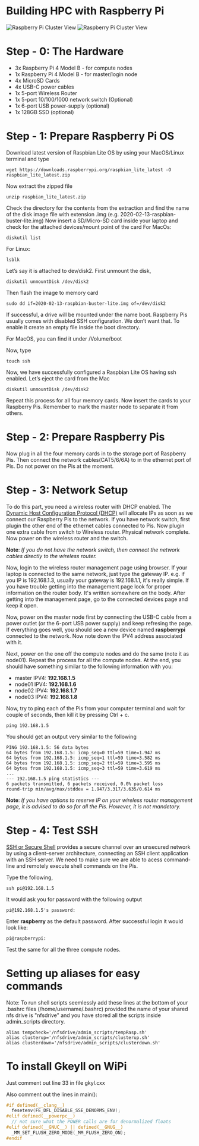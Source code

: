 Building HPC with Raspberry Pi
===========================
![Raspberry Pi Cluster View](/images/pi_cluster_view2.jpg)
![Raspberry Pi Cluster View](/images/pi_cluster_view1.jpg)

# Step - 0: The Hardware
 - 3x Raspberry Pi 4 Model B - for compute nodes
 - 1x Raspberry Pi 4 Model B - for master/login node
 - 4x MicroSD Cards
 - 4x USB-C power cables
 - 1x 5-port Wireless Router
 - 1x 5-port 10/100/1000 network switch (Optional)
 - 1x 6-port USB power-supply (optional)
 - 1x 128GB SSD (optional)

# Step - 1: Prepare Raspberry Pi OS
Download latest version of Raspbian Lite OS by using your MacOS/Linux terminal and type

```console
wget https://downloads.raspberrypi.org/raspbian_lite_latest -O raspbian_lite_latest.zip
```
Now extract the zipped file
```console
unzip raspbian_lite_latest.zip
```
Check the directory for the contents from the extraction and find the name of the disk image file with extension .img (e.g. 2020-02-13-raspbian-buster-lite.img)
Now insert a SD/Micro-SD card inside your laptop and check for the attached devices/mount point of the card For MacOs:
```console
diskutil list
```
For Linux:
```console
lsblk
```
Let’s say it is attached to dev/disk2. First unmount the disk,
```console
diskutil unmountDisk /dev/disk2
```
Then flash the image to memory card
```console
sudo dd if=2020-02-13-raspbian-buster-lite.img of=/dev/disk2
```
If successful, a drive will be mounted under the name boot. Raspberry Pis usually comes with disabled SSH configuration. We don’t want that. To enable it create an empty file inside the boot directory. 

For MacOS, you can find it under /Volume/boot

Now, type
```console
touch ssh 
```
Now, we have successfully configured a Raspbian Lite OS having ssh enabled. Let’s eject the card from the Mac
```console
diskutil unmountDisk /dev/disk2
```

Repeat this process for all four memory cards. Now insert the cards to your Raspberry Pis. Remember to mark the master node to separate it from others.

# Step - 2: Prepare Raspberry Pis

Now plug in all the four memory cards in to the storage port of Raspberry Pis. Then connect the network cables(CAT5/6/6A) to in the ethernet port of Pis. Do not power on the Pis at the moment.

# Step - 3: Network Setup

To do this part, you need a wireless router with DHCP enabled. The [Dynamic Host Configuration Protocol (DHCP)](https://en.wikipedia.org/wiki/Dynamic_Host_Configuration_Protocol) will allocate IPs as soon as we connect our Raspberry Pis to the network. If you have network switch, first plugin the other end of the ethernet cables connected to Pis. Now plugin one extra cable from switch to Wireless router. Physical network complete. Now power on the wireless router and the switch. 

**Note**: *If you do not have the network switch, then connect the network cables directly to the wireless router.*

Now, login to the wireless router management page using browser. If your laptop is connected to the same network, just type the gateway IP. e.g. if you IP is 192.168.1.3, usually your gateway is 192.168.1.1, it's really simple. If you have trouble getting into the management page look for proper information on the router body. It's written somewhere on the body. After getting into the management page, go to the connected devices page and keep it open.

Now, power on the master node first by connecting the USB-C cable from a power outlet (or the 6-port USB power supply) and keep refresing the page. If everything goes well, you should see a new device named **raspberrypi** connected to the network. Now note down the IPV4 address associated with it.

Next, power on the one off the compute nodes and do the same (note it as node01). Repeat the process for all the compute nodes. At the end, you should have something similar to the following information with you:

* master IPV4: **192.168.1.5**
* node01 IPV4: **192.168.1.6**
* node02 IPV4: **192.168.1.7**
* node03 IPV4: **192.168.1.8**

Now, try to ping each of the Pis from your computer terminal and wait for couple of seconds, then kill it by pressing  Ctrl + c.
```console
ping 192.168.1.5
```
You should get an output very similar to the following
```console
PING 192.168.1.5: 56 data bytes
64 bytes from 192.168.1.5: icmp_seq=0 ttl=59 time=1.947 ms
64 bytes from 192.168.1.5: icmp_seq=1 ttl=59 time=3.582 ms
64 bytes from 192.168.1.5: icmp_seq=2 ttl=59 time=3.595 ms
64 bytes from 192.168.1.5: icmp_seq=3 ttl=59 time=3.619 ms
...
--- 192.168.1.5 ping statistics ---
6 packets transmitted, 6 packets received, 0.0% packet loss
round-trip min/avg/max/stddev = 1.947/3.317/3.635/0.614 ms
```

**Note**: *If you have options to reserve IP on your wireless router management page, it is advised to do so for all the Pis. However, it is not mandetory.*

# Step - 4: Test SSH

[SSH or Secure Shell](https://en.wikipedia.org/wiki/SSH_(Secure_Shell)) provides a secure channel over an unsecured network by using a client–server architecture, connecting an SSH client application with an SSH server. We need to make sure we are able to acess  command-line and remotely execute shell commands on the Pis.

Type the following,
```console
ssh pi@192.168.1.5
```
It would ask you for password with the following output
```console
pi@192.168.1.5's password:
```
Enter **raspberry** as the default password. After successful login it would look like:
```console
pi@raspberrypi:
```
Test the same for all the three compute nodes.


# Setting up aliases for easy commands
Note: To run shell scripts seemlessly add these lines at the bottom of your .bashrc files (/home/username/.bashrc) provided the name of your shared nfs drive is "nfsdrive" and you have stored all the scripts inside admin_scripts directory.

```console
alias tempcheck='/nfsdrive/admin_scripts/tempRasp.sh'
alias clusterup='/nfsdrive/admin_scripts/clusterup.sh'
alias clusterdown='/nfsdrive/admin_scripts/clusterdown.sh'
```
# To install Gkeyll on WiPi

Just comment out line 33 in file gkyl.cxx

Also comment out the lines in main():
```c
#if defined(__clang__)
  fesetenv(FE_DFL_DISABLE_SSE_DENORMS_ENV);
#elif defined(__powerpc__)
  // not sure what the POWER calls are for denormalized floats
#elif defined(__GNUC__) || defined(__GNUG__)
  _MM_SET_FLUSH_ZERO_MODE(_MM_FLUSH_ZERO_ON);
#endif
```



